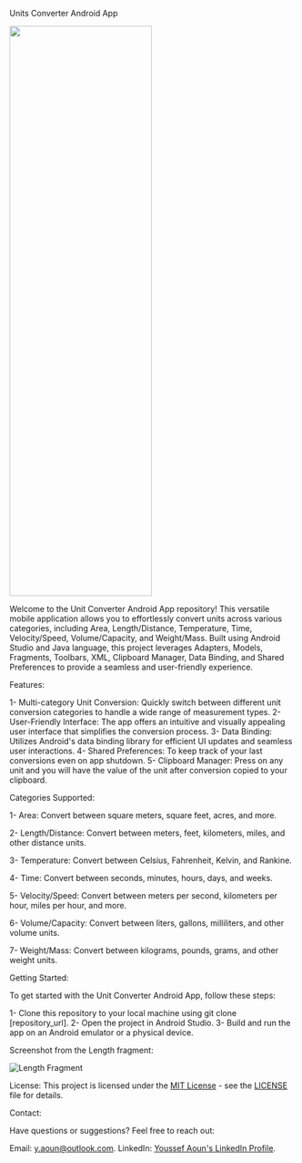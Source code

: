 Units Converter Android App

<img src="https://github.com/youssefaoun0/Units-Converter/assets/124771092/7fc66f4f-bf48-486b-ae9b-9d6f7f80be82" width="250" height="1000">


Welcome to the Unit Converter Android App repository!
This versatile mobile application allows you to effortlessly convert units across various categories, including Area, Length/Distance, Temperature, Time, Velocity/Speed, Volume/Capacity, and Weight/Mass.
Built using Android Studio and Java language, this project leverages Adapters, Models, Fragments, Toolbars, XML, Clipboard Manager, Data Binding, and Shared Preferences to provide a seamless and user-friendly experience.

Features:

1- Multi-category Unit Conversion: Quickly switch between different unit conversion categories to handle a wide range of measurement types.
2- User-Friendly Interface: The app offers an intuitive and visually appealing user interface that simplifies the conversion process.
3- Data Binding: Utilizes Android's data binding library for efficient UI updates and seamless user interactions.
4- Shared Preferences: To keep track of your last conversions even on app shutdown.
5- Clipboard Manager: Press on any unit and you will have the value of the unit after conversion copied to your clipboard.

Categories Supported:

1- Area: Convert between square meters, square feet, acres, and more.

2- Length/Distance: Convert between meters, feet, kilometers, miles, and other distance units.

3- Temperature: Convert between Celsius, Fahrenheit, Kelvin, and Rankine.

4- Time: Convert between seconds, minutes, hours, days, and weeks.

5- Velocity/Speed: Convert between meters per second, kilometers per hour, miles per hour, and more.

6- Volume/Capacity: Convert between liters, gallons, milliliters, and other volume units.

7- Weight/Mass: Convert between kilograms, pounds, grams, and other weight units.



Getting Started:

To get started with the Unit Converter Android App, follow these steps:

1- Clone this repository to your local machine using git clone [repository_url].
2- Open the project in Android Studio.
3- Build and run the app on an Android emulator or a physical device.



Screenshot from the Length fragment:

![Length Fragment](https://github.com/youssefaoun0/Units-Converter/assets/124771092/d45622aa-73e9-49c9-94f6-bd2353523c4d)


License:
This project is licensed under the [MIT License](LICENSE) - see the [LICENSE](LICENSE) file for details.


Contact:

Have questions or suggestions? Feel free to reach out:

Email: y.aoun@outlook.com.
LinkedIn: [Youssef Aoun's LinkedIn Profile](https://www.linkedin.com/in/youssef-aoun-5334b31a2/).
